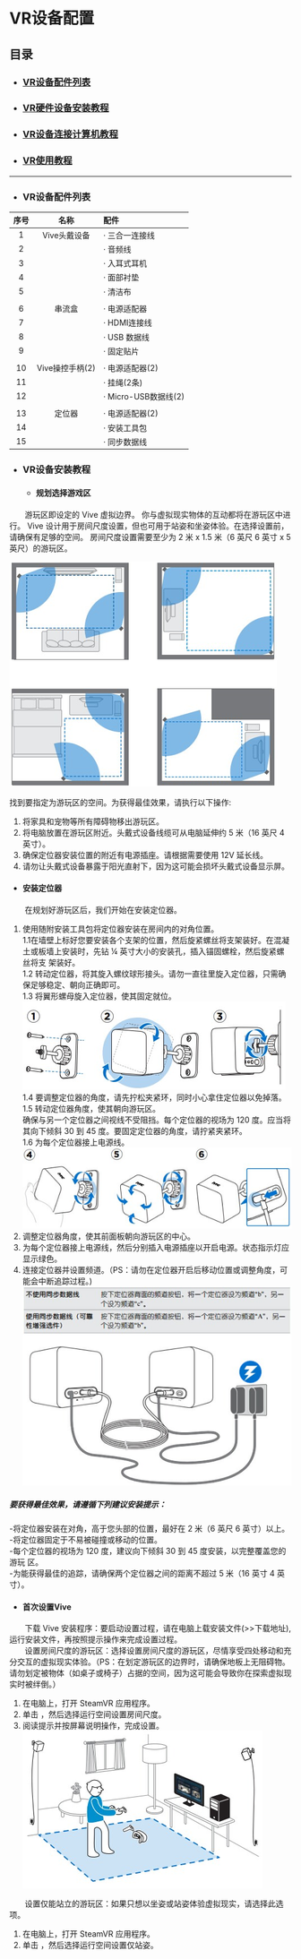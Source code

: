 # VR设备配置
## 目录
* ### [VR设备配件列表]()
* ### [VR硬件设备安装教程]()
* ### [VR设备连接计算机教程]()
* ### [VR使用教程]()
<hr>

* ### VR设备配件列表
|  序号  |  名称  |  配件   |
|  :----:  |  :----: |  :----------------  |
| 1  |  Vive头戴设备  |  · 三合一连接线   |
| 2  |    |  · 音频线   |
| 3  |    |  · 入耳式耳机   |
| 4  |    |  · 面部衬垫   |
| 5  |    |  · 清洁布   |
|   |    |     |
| 6  |  串流盒  |  · 电源适配器   |
| 7  |    |  · HDMI连接线   |
| 8  |    |  · USB 数据线   |
| 9  |    |  · 固定贴片   |
|   |    |     |
| 10  |  Vive操控手柄(2)  |  · 电源适配器(2)   |
| 11  |    |  · 挂绳(2条)   |
| 12  |    |  · Micro-USB数据线(2)   |
|   |    |     |
| 13  |  定位器  |  · 电源适配器(2)   |
| 14  |    |  · 安装工具包   |
| 15  |    |  · 同步数据线   |


* ### VR设备安装教程
   * #### 规划选择游戏区
&#160; &#160; &#160; &#160;游玩区即设定的 Vive 虚拟边界。 你与虚拟现实物体的互动都将在游玩区中进行。 Vive 设计用于房间尺度设置，但也可用于站姿和坐姿体验。在选择设置前，请确保有足够的空间。 房间尺度设置需要至少为 2 米 x 1.5 米（6 英尺 6 英寸 x 5 英尺）的游玩区。
   
 ![vr-房间尺度设置示例](https://github.com/JinghuiChan/WYU-Lab-1308/blob/master/Pictures/vr-%E6%88%BF%E9%97%B4%E5%B0%BA%E5%BA%A6%E8%AE%BE%E7%BD%AE1.jpg)
 
    
找到要指定为游玩区的空间。为获得最佳效果，请执行以下操作:
    
   1. 将家具和宠物等所有障碍物移出游玩区。
   2. 将电脑放置在游玩区附近。头戴式设备线缆可从电脑延伸约 5 米（16 英尺 4 英寸）。
   3. 确保定位器安装位置的附近有电源插座。请根据需要使用 12V 延长线。
   4. 请勿让头戴式设备暴露于阳光直射下，因为这可能会损坏头戴式设备显示屏。
       
   * #### 安装定位器
   &#160; &#160; &#160; &#160;在规划好游玩区后，我们开始在安装定位器。
   
   1. 使用随附安装工具包将定位器安装在房间内的对角位置。  
   1.1在墙壁上标好您要安装各个支架的位置，然后旋紧螺丝将支架装好。在混凝土或板墙上安装时，先钻 ¼ 英寸大小的安装孔，插入锚固螺栓，然后旋紧螺丝将支
      架装好。  
   1.2 转动定位器，将其旋入螺纹球形接头。请勿一直往里旋入定位器，只需确保足够稳定、朝向正确即可。  
   1.3 将翼形螺母旋入定位器，使其固定就位。  
   ![定位器安装](https://github.com/JinghuiChan/WYU-Lab-1308/blob/master/Pictures/%E5%AE%9A%E4%BD%8D%E5%99%A8%E5%AE%89%E8%A3%851.jpg)  
   1.4 要调整定位器的角度，请先拧松夹紧环，同时小心拿住定位器以免掉落。  
   1.5 转动定位器角度，使其朝向游玩区。  
   确保与另一个定位器之间视线不受阻挡。每个定位器的视场为 120 度。应当将其向下倾斜
   30 到 45 度。要固定定位器的角度，请拧紧夹紧环。  
   1.6 为每个定位器接上电源线。  
   ![定位器安装](https://github.com/JinghuiChan/WYU-Lab-1308/blob/master/Pictures/%E5%AE%9A%E4%BD%8D%E5%99%A8%E5%AE%89%E8%A3%852.jpg)  
   2. 调整定位器角度，使其前面板朝向游玩区的中心。  
   3. 为每个定位器接上电源线，然后分别插入电源插座以开启电源。状态指示灯应显示绿色。  
   4. 连接定位器并设置频道。（PS：请勿在定位器开启后移动位置或调整角度，可能会中断追踪过程。)  
   ![定位器安装](https://github.com/JinghuiChan/WYU-Lab-1308/blob/master/Pictures/%E5%AE%9A%E4%BD%8D%E5%99%A8%E5%AE%89%E8%A3%853.jpg)  
   ##### 要获得最佳效果，请遵循下列建议安装提示：  
   -将定位器安装在对角，高于您头部的位置，最好在 2 米（6 英尺 6 英寸）以上。  
   -将定位器固定于不易被碰撞或移动的位置。  
   -每个定位器的视场为 120 度，建议向下倾斜 30 到 45 度安装，以完整覆盖您的游玩
      区。  
   -为能获得最佳的追踪，请确保两个定位器之间的距离不超过 5 米（16 英寸 4 英
   寸）。  
   * #### 首次设置Vive
   &#160; &#160; &#160; &#160;下载 Vive 安装程序：要启动设置过程，请在电脑上载安装文件(>>下载地址),运行安装文件，再按照提示操作来完成设置过程。  
   &#160; &#160; &#160; &#160;设置房间尺度的游玩区：选择设置房间尺度的游玩区，尽情享受四处移动和充分交互的虚拟现实体验。（PS：在划定游玩区的边界时，请确保地板上无阻碍物。请勿划定被物体（如桌子或椅子）占据的空间，因为这可能会导致你在探索虚拟现实时被绊倒。）  
   1. 在电脑上，打开 SteamVR 应用程序。  
   2. 单击 ，然后选择运行空间设置房间尺度。  
   3. 阅读提示并按屏幕说明操作，完成设置。  
   ![房间设置](https://github.com/JinghuiChan/WYU-Lab-1308/blob/master/Pictures/%E6%88%BF%E9%97%B4%E8%AE%BE%E7%BD%AE.jpg)  

&#160; &#160; &#160; &#160;设置仅能站立的游玩区：如果只想以坐姿或站姿体验虚拟现实，请选择此选项。  
1. 在电脑上，打开 SteamVR 应用程序。  
2. 单击 ，然后选择运行空间设置仅站姿。